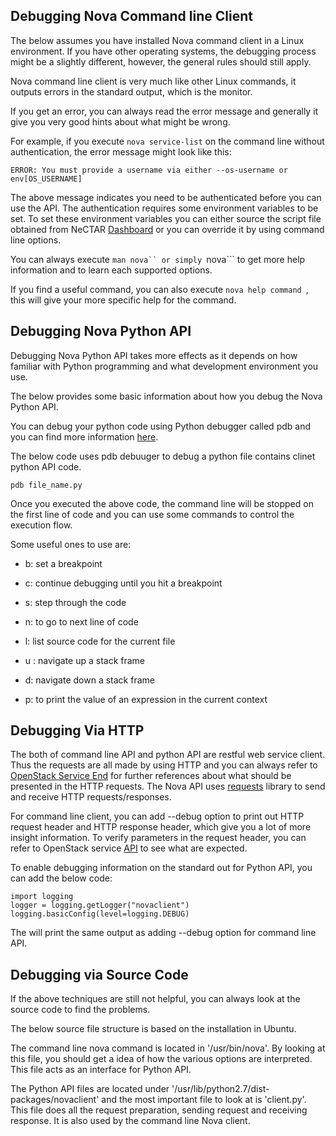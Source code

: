 ## Debugging Nova Command line Client

The below assumes you have installed Nova command client in a Linux
environment. If you have other operating systems, the debugging process might be
a slightly different, however, the general rules should still apply.

Nova command line client is very much like other Linux commands, it outputs
errors in the standard output, which is the monitor.

If you get an error, you can always read the error message and generally it give
you very good hints about what might be wrong.

For example, if you execute ```nova service-list``` on the command line without
authentication, the error message might look like this:

```
ERROR: You must provide a username via either --os-username or env[OS_USERNAME]

```

The above message indicates you need to be authenticated before you can use the
API. The authentication requires some environment variables to be set. To set
these environment variables you can either source the script file obtained from
NeCTAR [Dashboard][dashboard] or you can override it by using command line options.

You can always execute ```man nova`` or simply ```nova``` to get more help
information and to learn each supported options.

If you find a useful command, you can also execute ```nova help command ```,
this will give your more specific help for the command.

## Debugging Nova Python API

Debugging Nova Python API takes more effects as it depends on how familiar
with Python programming and what development environment you use.

The below provides some basic information about how you debug the Nova Python
API.

You can debug your python code using Python debugger called pdb and you can find
more information [here][pdb].

The below code uses pdb debuuger to debug a python file contains clinet python
API code.

```
pdb file_name.py
```

Once you executed the above code, the command line will be stopped on the first
line of code and you can use some commands to control the execution flow.

Some useful ones to use are:

- b: set a breakpoint

- c: continue debugging until you hit a breakpoint

- s: step through the code

- n: to go to next line of code

- l: list source code for the current file

- u : navigate up a stack frame

- d: navigate down a stack frame

- p: to print the value of an expression in the current context


## Debugging Via HTTP

The both of command line API and python API are restful web service client.
Thus the requests are all made by using HTTP and you can always refer to
[OpenStack Service End][api] for further references about what should be
presented in the HTTP requests. The Nova API uses [requests][requests] library
to send and receive HTTP requests/responses.

For command line client, you can add --debug option to print out HTTP request
header and HTTP response header, which give you a lot of more insight
information. To verify parameters in the request header, you can refer to
OpenStack service [API][api] to see what are expected.


To enable debugging information on the standard out for Python API, you can add
the below code:

```
import logging
logger = logging.getLogger("novaclient")
logging.basicConfig(level=logging.DEBUG)

```

The will print the same output as adding --debug option for command line API.

## Debugging via Source Code

If the above techniques are still not helpful, you can always look at the source
code to find the problems.

The below source file structure is based on the installation in Ubuntu.

The command line nova command is located in '/usr/bin/nova'. By looking at this
file, you should get a idea of how the various options are interpreted. This file
acts as an interface for Python API.

The Python API files are located under
'/usr/lib/python2.7/dist-packages/novaclient' and the most important file to look
at is 'client.py'. This file does all the request preparation, sending request and
receiving response. It is also used by the command line Nova client. 


[dashboard]: https://dashboard.rc.nectar.org.au
[api]: http://developer.openstack.org/api-ref-objectstorage-v1.html
[pdb]: https://docs.python.org/2/library/pdb.html
[requests]: http://www.python-requests.org/en/latest/